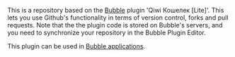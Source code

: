 This is a repository based on the [Bubble](https://bubble.io) plugin 'Qiwi Кошелек [Lite]'. This lets you use Github's functionality in terms of version control, forks and pull requests. Note that the the plugin code is stored on Bubble's servers, and you need to synchronize your repository in the Bubble Plugin Editor. 

 This plugin can be used in [Bubble applications](https://bubble.io).